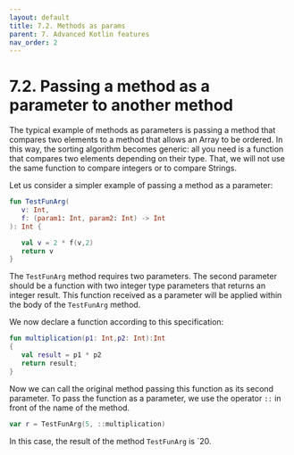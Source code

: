 ```yaml
---
layout: default
title: 7.2. Methods as params
parent: 7. Advanced Kotlin features
nav_order: 2
---
```


# 7.2. Passing a method as a parameter to another method

The typical example of methods as parameters is passing a method that compares two elements to a method that allows an Array to be ordered. In this way, the sorting algorithm becomes generic: all you need is a function that compares two elements depending on their type. That, we will not use the same function to compare integers or to compare Strings.

Let us consider a simpler example of passing a method as a parameter: 

```kotlin
fun TestFunArg(
   v: Int,
   f: (param1: Int, param2: Int) -> Int
): Int {

   val v = 2 * f(v,2)
   return v
}
```

The `TestFunArg` method requires two parameters. The second parameter should be a function with two integer type parameters that returns an integer result. This function received as a parameter will be applied within the body of the `TestFunArg` method.

We now declare a function according to this specification:

```kotlin
fun multiplication(p1: Int,p2: Int):Int
{
   val result = p1 * p2
   return result;
}
```

Now we can call the original method passing this function as its second parameter. To pass the function as a parameter, we use the operator `::` in front of the name of the method.

```kotlin
var r = TestFunArg(5, ::multiplication)

```

In this case, the result of the method `TestFunArg` is `20.
